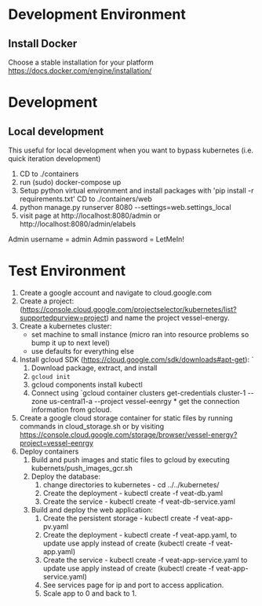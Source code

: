 # Development Environment
## Install Docker
Choose a stable installation for your platform https://docs.docker.com/engine/installation/

# Development
## Local development
This useful for local development when you want to bypass kubernetes  (i.e. quick iteration development)
1. CD to ./containers
2. run (sudo) docker-compose up
3. Setup python virtual environment and install packages with 'pip install -r requirements.txt'
CD to ./containers/web
4. python manage.py runserver 8080 --settings=web.settings_local
5. visit page at http://localhost:8080/admin or http://localhost:8080/admin/elabels

Admin username = admin
Admin password = LetMeIn!

# Test Environment
1. Create a google account and navigate to cloud.google.com
2. Create a project: (https://console.cloud.google.com/projectselector/kubernetes/list?supportedpurview=project) 
and name the project vessel-energy.
3. Create a kubernetes cluster: 
    - set machine to small instance (micro ran into resource problems so bump it up to next level)
    - use defaults for everything else
4. Install gcloud SDK (https://cloud.google.com/sdk/downloads#apt-get): `
    1. Download package, extract, and install
    2. `gcloud init`
    3. gcloud components install kubectl
    4. Connect using `gcloud container clusters get-credentials cluster-1 --zone us-central1-a --project vessel-eenrgy * get the connection information from gcloud.
5. Create a google cloud storage container for static files by running commands in cloud_storage.sh or by visiting https://console.cloud.google.com/storage/browser/vessel-energy?project=vessel-eenrgy
6. Deploy containers
    1. Build and push images and static files to gcloud by executing kubernets/push_images_gcr.sh
    2. Deploy the database:
        1. change directories to kubernetes  - cd ../../kubernetes/
        2. Create the deployment - kubectl create -f veat-db.yaml
        3. Create the service - kubectl create -f veat-db-service.yaml
    3. Build and deploy the web application:
        1. Create the persistent storage - kubectl create -f veat-app-pv.yaml
        2. Create the deployment - kubectl create -f veat-app.yaml, to update use apply instead of create (kubectl create -f veat-app.yaml)
        3. Create the service - kubectl create -f veat-app-service.yaml to update use apply instead of create (kubectl create -f veat-app-service.yaml)
        4. See services page for ip and port to access application.
        5. Scale app to 0 and back to 1.
